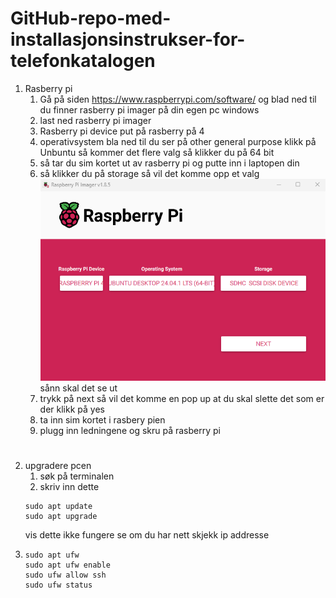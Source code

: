 # GitHub-repo-med-installasjonsinstrukser-for-telefonkatalogen
 
1. Rasberry pi
    1. Gå på siden https://www.raspberrypi.com/software/ og blad ned til du finner rasberry pi imager på din egen pc windows 
    2. last ned rasberry pi imager
    3. Rasberry pi device put på rasberry på 4
    4. operativsystem bla ned til du ser på other general purpose klikk på Unbuntu så kommer det flere valg så klikker du på 64 bit
    5. så tar du sim kortet ut av rasberry pi og putte inn i laptopen din
    6. så klikker du på storage så vil det komme opp et valg
    ![sånn skal det se ut](image.png)
    sånn skal det se ut
    7. trykk på next så vil det komme en pop up at du skal slette det som er der klikk på yes
    8. ta inn sim kortet i rasbery pien
    9.  plugg inn ledningene og skru på rasberry pi 
    
#
2. upgradere pcen
    1. søk på terminalen 
    1. skriv inn dette
    ```shell
    sudo apt update
    sudo apt upgrade
    ```
    vis dette ikke fungere 
    se om du har nett
    skjekk ip addresse
3.
    ```shell 
    sudo apt ufw
    sudo apt ufw enable
    sudo ufw allow ssh
    sudo ufw status
    ```
